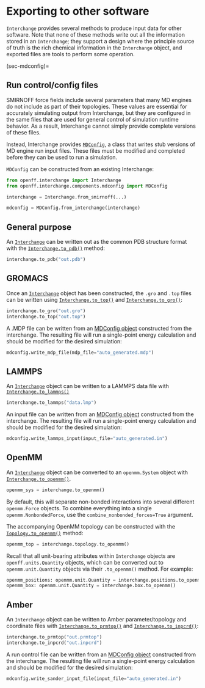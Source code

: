 # Exporting to other software

`Interchange` provides several methods to produce input data for other
software. Note that none of these methods write out all the information
stored in an `Interchange`; they support a design where the principle
source of truth is the rich chemical information in the `Interchange`
object, and exported files are tools to perform some operation.

(sec-mdconfig)=
## Run control/config files

SMIRNOFF force fields include several parameters that many MD engines do not
include as part of their topologies. These values are essential for accurately
simulating output from Interchange, but they are configured in the same files
that are used for general control of simulation runtime behavior. As a result,
Interchange cannot simply provide complete versions of these files.

Instead, Interchange provides [`MDConfig`], a class that writes stub versions of
MD engine run input files. These files must be modified and completed before
they can be used to run a simulation.

`MDConfig` can be constructed from an existing Interchange:

```python
from openff.interchange import Interchange
from openff.interchange.components.mdconfig import MDConfig

interchange = Interchange.from_smirnoff(...)

mdconfig = MDConfig.from_interchange(interchange)
```

[`MDConfig`]: openff.interchange.components.mdconfig.MDConfig

## General purpose

An [`Interchange`] can be written out as the common PDB structure format
with the [`Interchange.to_pdb()`] method:

```python
interchange.to_pdb("out.pdb")
```

## GROMACS

Once an [`Interchange`] object has been constructed, the `.gro` and `.top` files
can be written using [`Interchange.to_top()`] and [`Interchange.to_gro()`]:

```python
interchange.to_gro("out.gro")
interchange.to_top("out.top")
```

A .MDP file can be written from an [MDConfig object] constructed from the
interchange. The resulting file will run a single-point energy calculation and
should be modified for the desired simulation:

```python
mdconfig.write_mdp_file(mdp_file="auto_generated.mdp")
```

## LAMMPS

An [`Interchange`] object can be written to a LAMMPS data file with
[`Interchange.to_lammps()`]

```python
interchange.to_lammps("data.lmp")
```

An input file can be written from an [MDConfig object] constructed from the interchange. The resulting file will run a single-point energy calculation and
should be modified for the desired simulation:

```python
mdconfig.write_lammps_input(input_file="auto_generated.in")
```

## OpenMM

An [`Interchange`] object can be converted to an `openmm.System` object with
[`Interchange.to_openmm()`].

```python
openmm_sys = interchange.to_openmm()
```

By default, this will separate non-bonded interactions into several different
`openmm.Force` objects. To combine everything into a single
`openmm.NonbondedForce`, use the `combine_nonbonded_forces=True` argument.

The accompanying OpenMM topology can be constructed with the
[`Topology.to_openmm()`] method:

```python
openmm_top = interchange.topology.to_openmm()
```

Recall that all unit-bearing attributes within `Interchange` objects are `openff.units.Quantity` objects, which can be converted out to `openmm.unit.Quantity` objects via their `.to_openmm()` method. For example:

```python
openmm_positions: openmm.unit.Quantity = interchange.positions.to_openmm()
openmm_box: openmm.unit.Quantity = interchange.box.to_openmm()
```

## Amber

An `Interchange` object can be written to Amber parameter/topology and
coordinate files with [`Interchange.to_prmtop()`] and [`Interchange.to_inpcrd()`]:

```python
interchange.to_prmtop("out.prmtop")
interchange.to_inpcrd("out.inpcrd")
```

A run control file can be written from an [MDConfig object] constructed from the
interchange. The resulting file will run a single-point energy calculation and
should be modified for the desired simulation:

```python
mdconfig.write_sander_input_file(input_file="auto_generated.in")
```

<!--
## CHARMM

An `Interchange` object can be written to CHARMM topology and
coordinate files with [`Interchange.to_psf()`] and [`Interchange.to_crd()`]:

```python
interchange.to_psf("out.to_psf")
interchange.to_crd("out.to_crd")
```
 -->
[`Interchange`]: openff.interchange.components.interchange.Interchange
[`Interchange.to_pdb()`]: openff.interchange.components.interchange.Interchange.to_pdb
[`Interchange.to_top()`]: openff.interchange.components.interchange.Interchange.to_top
[`Interchange.to_gro()`]: openff.interchange.components.interchange.Interchange.to_gro
[`Interchange.to_lammps()`]: openff.interchange.components.interchange.Interchange.to_lammps
[`Interchange.to_openmm()`]: openff.interchange.components.interchange.Interchange.to_openmm
[`Interchange.to_prmtop()`]: openff.interchange.components.interchange.Interchange.to_prmtop
[`Interchange.to_inpcrd()`]: openff.interchange.components.interchange.Interchange.to_inpcrd
[`Interchange.to_psf()`]: openff.interchange.components.interchange.Interchange.to_psf
[`Interchange.to_crd()`]: openff.interchange.components.interchange.Interchange.to_crd
[`Topology.to_openmm()`]: openff.toolkit.topology.Topology.to_openmm
[MDConfig object]: sec-mdconfig
